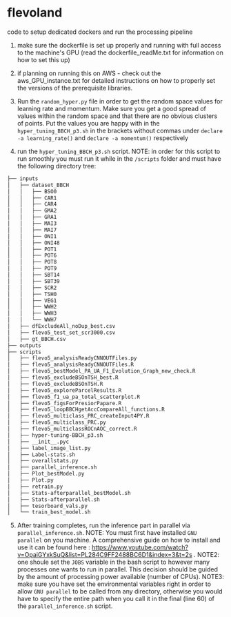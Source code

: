 # flevoland
code to setup dedicated dockers and run the processing pipeline

1. make sure the dockerfile is set up properly and running with full access to the machine's GPU (read the dockerfile_readMe.txt for information on how to set this up)

2. if planning on running this on AWS - check out the aws_GPU_instance.txt for detailed instructions on how to properly set the versions of the prerequisite libraries.

3. Run the `random_hyper.py` file in order to get the random space values for learning rate and momentum. Make sure you get a good spread of values within the random space and that there are no obvious clusters of points. Put the values you are happy with in the `hyper_tuning_BBCH_p3.sh` in the brackets without commas under `declare -a learning_rate()` and `declare -a momentum()` respectively

4. run the `hyper_tuning_BBCH_p3.sh` script. NOTE: in order for this script to run smoothly you must run it while in the `/scripts` folder and must have the following directory tree:


```bash
├── inputs
│   ├── dataset_BBCH
│   │   ├── BSO0
│   │   ├── CAR1
│   │   ├── CAR4 
│   │   ├── GMA2
│   │   ├── GRA1
│   │   ├── MAI3
│   │   ├── MAI7
│   │   ├── ONI1
│   │   ├── ONI48
│   │   ├── POT1
│   │   ├── POT6
│   │   ├── POT8
│   │   ├── POT9
│   │   ├── SBT14
│   │   ├── SBT39
│   │   ├── SCR2
│   │   ├── TSH0
│   │   ├── VEG1
│   │   ├── WWH2
│   │   ├── WWH3
│   │   └── WWH7
│   ├── dfExcludeAll_noDup_best.csv
│   ├── flevo5_test_set_scr3000.csv
│   ├── gt_BBCH.csv
├── outputs
├── scripts
│   ├── flevo5_analysisReadyCNNOUTFiles.py
│   ├── flevo5_analysisReadyCNNOUTFiles.R
│   ├── flevo5_bestModel_PA_UA_F1_Evolution_Graph_new_check.R
│   ├── flevo5_excludeBSOnTSH_best.R
│   ├── flevo5_excludeBSOnTSH.R
│   ├── flevo5_exploreParcelResults.R
│   ├── flevo5_f1_ua_pa_total_scatterplot.R
│   ├── flevo5_figsForPresiorPapare.R
│   ├── flevo5_loopBBCHgetAccCompareAll_functions.R
│   ├── flevo5_multiclass_PRC_createInput4PY.R
│   ├── flevo5_multiclass_PRC.py
│   ├── flevo5_multiclassROCnAOC_correct.R
│   ├── hyper-tuning-BBCH_p3.sh
│   ├── __init__.pyc
│   ├── label_image_list.py
│   ├── Label-stats.sh
│   ├── overallstats.py
│   ├── parallel_inference.sh
│   ├── Plot_bestModel.py
│   ├── Plot.py
│   ├── retrain.py
│   ├── Stats-afterparallel_bestModel.sh
│   ├── Stats-afterparallel.sh
│   ├── tesorboard_vals.py
│   └── train_best_model.sh
```

5. After training completes, run the inference part in parallel via `parallel_inference.sh`. NOTE: You must first have installed `GNU parallel` on you machine. A comprehensive guide on how to install and use it can be found here : https://www.youtube.com/watch?v=OpaiGYxkSuQ&list=PL284C9FF2488BC6D1&index=3&t=2s . NOTE2: one shoule set the `JOBS` variable in the bash script to however many processes one wants to run in parallel. This decision should be guided by the amount of processing power available (number of CPUs). NOTE3: make sure you have set the environmental variables right in order to allow `GNU parallel` to be called from any directory, otherwise you would have to specify the entire path when you call it in the final (line 60) of the `parallel_inference.sh` script.

